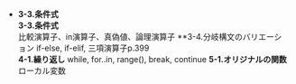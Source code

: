* **3-3.条件式**  
**3-3.条件式**  
比較演算子、in演算子、真偽値、論理演算子
**3-4.分岐構文のバリエーション
if-else, if-elif, 三項演算子p.399  
**4-1.繰り返し**
while, for..in, range(), break, continue
**5-1.オリジナルの関数**
ローカル変数